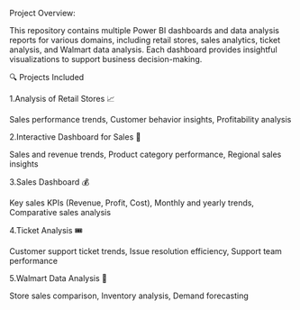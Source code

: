 Project Overview:

This repository contains multiple Power BI dashboards and data analysis reports for various domains, including retail stores, sales analytics, ticket analysis, and Walmart data analysis.
Each dashboard provides insightful visualizations to support business decision-making.

🔍 Projects Included

1.Analysis of Retail Stores 📈

Sales performance trends,
Customer behavior insights,
Profitability analysis

2.Interactive Dashboard for Sales 🛒

Sales and revenue trends,
Product category performance,
Regional sales insights

3.Sales Dashboard 💰

Key sales KPIs (Revenue, Profit, Cost),
Monthly and yearly trends,
Comparative sales analysis

4.Ticket Analysis 🎟️

Customer support ticket trends,
Issue resolution efficiency,
Support team performance

5.Walmart Data Analysis 🏪

Store sales comparison,
Inventory analysis,
Demand forecasting
